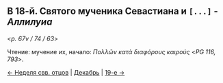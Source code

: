 ## В 18-й. Святого мученика Севастиана и `[...]` -  *Аллилуиа*

<*p. 67v / 74 / 63*>
 
Чтение: мучение их, начало: *Πολλῶν κατὰ διαφόρους καιρούς* <*PG 116, 793*>.

[← Неделя свв. отцов](12_17_Z_MES_pateron.ru.md) | [Декабрь](README.md#18-й) | [19-е →](12_19_MES.ru.md)
